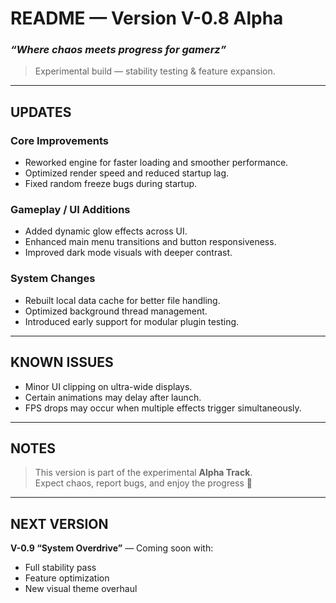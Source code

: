 # **README — Version V-0.8 Alpha**

### _“Where chaos meets progress for gamerz”_
> Experimental build — stability testing & feature expansion.

---

## **UPDATES**

### Core Improvements
- Reworked engine for faster loading and smoother performance.  
- Optimized render speed and reduced startup lag.  
- Fixed random freeze bugs during startup.

### Gameplay / UI Additions
- Added dynamic glow effects across UI.  
- Enhanced main menu transitions and button responsiveness.  
- Improved dark mode visuals with deeper contrast.

### System Changes
- Rebuilt local data cache for better file handling.  
- Optimized background thread management.  
- Introduced early support for modular plugin testing.

---

## **KNOWN ISSUES**
- Minor UI clipping on ultra-wide displays.  
- Certain animations may delay after launch.  
- FPS drops may occur when multiple effects trigger simultaneously.

---

## **NOTES**
> This version is part of the experimental **Alpha Track**.  
> Expect chaos, report bugs, and enjoy the progress 💾  

---

## **NEXT VERSION**
**V-0.9 “System Overdrive”** — Coming soon with:  
- Full stability pass  
- Feature optimization  
- New visual theme overhaul  
